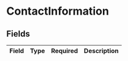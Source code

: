 # ContactInformation


## Fields

| Field       | Type        | Required    | Description |
| ----------- | ----------- | ----------- | ----------- |